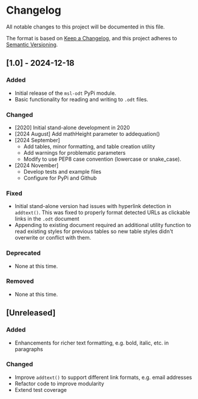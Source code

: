 # Changelog

All notable changes to this project will be documented in this file.

The format is based on [Keep a Changelog](https://keepachangelog.com/en/1.0.0/), and this project adheres to [Semantic Versioning](https://semver.org/spec/v2.0.0.html).

## [1.0] - 2024-12-18

### Added
- Initial release of the `msl-odt` PyPi module.
- Basic functionality for reading and writing to `.odt` files.

### Changed
- [2020] Initial stand-alone development in 2020
- [2024 August] Add mathHeight parameter to addequation()
- [2024 September]
  - Add tables, minor formatting, and table creation utility
  - Add warnings for problematic parameters
  -  Modify to use PEP8 case convention (lowercase or snake_case).
- [2024 November]
  - Develop tests and example files
  - Configure for PyPi and Github

### Fixed
- Initial stand-alone version had issues with hyperlink detection in `addtext()`. This was fixed to properly format detected URLs as clickable links in the `.odt` document
- Appending to existing document required an additional utility function to read existing styles for previous tables so new table styles didn't overwrite or conflict with them.

### Deprecated
- None at this time.

### Removed
- None at this time.

## [Unreleased]

### Added 
- Enhancements for richer text formatting, e.g. bold, italic, etc. in paragraphs

### Changed
- Improve `addtext()` to support different link formats, e.g. email addresses
- Refactor code to improve modularity
- Extend test coverage